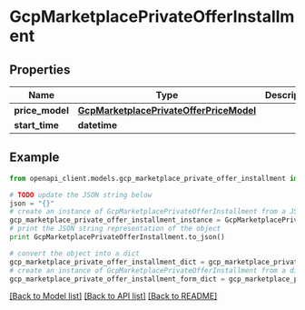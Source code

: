 # GcpMarketplacePrivateOfferInstallment


## Properties
Name | Type | Description | Notes
------------ | ------------- | ------------- | -------------
**price_model** | [**GcpMarketplacePrivateOfferPriceModel**](GcpMarketplacePrivateOfferPriceModel.md) |  | [optional] 
**start_time** | **datetime** |  | [optional] 

## Example

```python
from openapi_client.models.gcp_marketplace_private_offer_installment import GcpMarketplacePrivateOfferInstallment

# TODO update the JSON string below
json = "{}"
# create an instance of GcpMarketplacePrivateOfferInstallment from a JSON string
gcp_marketplace_private_offer_installment_instance = GcpMarketplacePrivateOfferInstallment.from_json(json)
# print the JSON string representation of the object
print GcpMarketplacePrivateOfferInstallment.to_json()

# convert the object into a dict
gcp_marketplace_private_offer_installment_dict = gcp_marketplace_private_offer_installment_instance.to_dict()
# create an instance of GcpMarketplacePrivateOfferInstallment from a dict
gcp_marketplace_private_offer_installment_form_dict = gcp_marketplace_private_offer_installment.from_dict(gcp_marketplace_private_offer_installment_dict)
```
[[Back to Model list]](../README.md#documentation-for-models) [[Back to API list]](../README.md#documentation-for-api-endpoints) [[Back to README]](../README.md)


